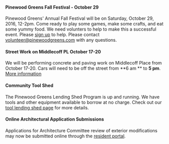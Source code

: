 #### Pinewood Greens Fall Festival - October 29

Pinewood Greens' Annual Fall Festival will be on Saturday, October 29, 2016, 12-2pm. Come ready to play some games, make some crafts, and eat some yummy food. We need volunters to help to make this a successful event. Please [sign up](https://docs.google.com/forms/d/e/1FAIpQLSfEcOU92P-ps-FwoVFSYiprTFTvM3d8Hz6yt9pPWioaszfz4g/viewform) to help. Please contact volunteer@pinewoodgreens.com with any questions.

#### Street Work on Middlecoff PL October 17-20

We will be performing concrete and paving work on Middlecoff Place from October 17-20.  Cars will need to be off the street from **6 am
** to **5 pm**.  [More information](http://www.pinewoodgreens.com/2016/10/16/middlecoff-concrete-work.html)

#### Community Tool Shed

The Pinewood Greens Lending Shed Program is up and running.  We have tools and other equipment available to borrow at no charge. Check out our [tool lending shed page](toolshed.html) for more details.

#### Online Architectural Application Submissions

Applications for Architecture Committee review of exterior modifications may now be submitted online through the [resident portal](http://www.ciranet.com/ResidentPortal).
